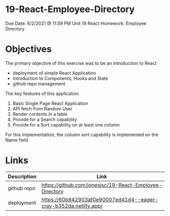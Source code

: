 # 19-React-Employee-Directory

Due Date: 6/2/2021 @ 11:59 PM
Unit 19 React Homework: Employee Directory

# Objectives

The primary objective of this exercise was to be an introduction to React

- deployment of simple React Application
- introduction to Components, Hooks and State
- github repo management

The key features of this application

1. Basic Single Page React Application
2. API fetch from Random User
3. Render contents in a table
4. Provide for a Search capability
5. Provide for a Sort capability on at least one column

For this implementation, the column sort capability is implemented on the Name field

# Links

| Description | Link                                                             |
| ----------- | ---------------------------------------------------------------- |
| github repo | https://github.com/jonesjsc/19-React-Employee-Directory          |
| deployment  | https://60b842903af0e90007ed41d4--eager-cray-b352da.netlify.app/ |
